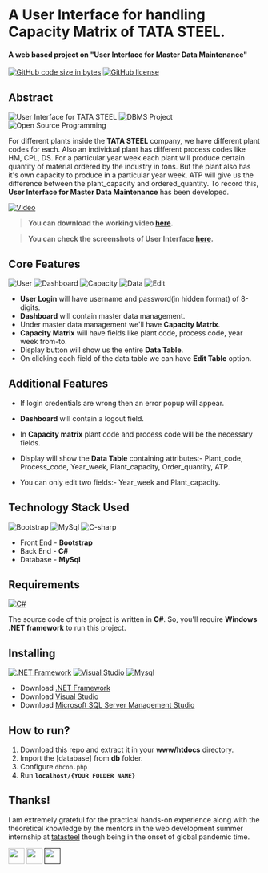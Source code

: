 # A User Interface for handling Capacity Matrix of TATA STEEL.
#### A web based project on "User Interface for Master Data Maintenance"

[![GitHub code size in bytes](https://img.shields.io/github/languages/code-size/Sranu2109/Capacitymatrix.svg?logo=git&style=social)](https://Sranu2109.github.io/Capacitymatrix/) [![GitHub license](https://img.shields.io/github/license/Sranu2109/Capacitymatrix.svg?style=social&logo=github)](https://github.com/Sranu2109/Capacitymatrix/blob/master/LICENSE)

## Abstract

![User Interface for TATA STEEL](https://img.shields.io/badge/Capacity--Matrx-System-orange.svg?style=flat-square) 
![DBMS Project](https://img.shields.io/badge/DBMS-project-yellowgreen.svg?style=flat-square)
![Open Source Programming](https://img.shields.io/badge/open--source-programming-ff69b4.svg?style=flat-square)

For different plants inside the **TATA STEEL** company, we have different plant codes for each. Also an individual plant has different process codes like HM, CPL, DS. For a particular year week each plant will produce certain quantity of material ordered by the industry in tons. But the plant also has it's own capacity to produce in a particular year week. ATP will give us the difference between the plant_capacity and ordered_quantity. To record this,  **User Interface for Master Data Maintenance**  has been developed.

[![Video](https://img.shields.io/static/v1.svg?label=Project&message=Video&logo=google-drive&style=social)]( https://drive.google.com/file/d/1xhptht9vZm3W0ccQUUc8aFYebWO_oJyY/view?usp=sharing)

> **You can download the working video [here]( https://drive.google.com/file/d/1xhptht9vZm3W0ccQUUc8aFYebWO_oJyY/view?usp=sharing).**

> **You can check the screenshots of User Interface [here](https://github.com/Sranu2109/Capacitymatrix/tree/master/screenshots).**

## Core Features

![User](https://img.shields.io/badge/User-login-teal.svg?style=flat-square) 
![Dashboard](https://img.shields.io/badge/Dashboard-yellowgreen.svg?style=flat-square)
![Capacity](https://img.shields.io/badge/Capacity-Matrix-ff69b4.svg?style=flat-square)
![Data](https://img.shields.io/badge/Data-Table-dodgerblue.svg?style=flat-square) 
![Edit](https://img.shields.io/badge/Edit-Data-orange.svg?style=flat-square) 

- **User Login** will have username and password(in hidden format) of 8-digits.
- **Dashboard** will contain master data management.
- Under master data management we'll have **Capacity Matrix**.
- **Capacity Matrix** will have fields like plant code, process code, year week from-to.
- Display button will show us the entire **Data Table**.
- On clicking each field of the data table we can have **Edit Table** option.

## Additional Features

- If login credentials are wrong then an error popup will appear.

- **Dashboard** will contain a logout field.

- In **Capacity matrix** plant code and process code will be the necessary fields.

- Display will show the **Data Table** containing attributes:- Plant_code, Process_code, Year_week, Plant_capacity, Order_quantity, ATP.

- You can only edit two fields:- Year_week and Plant_capacity.

## Technology Stack Used

![Bootstrap](https://img.shields.io/badge/Frontend-Bootstrap-orange.svg?logo=bootstrap&logoColor=orange&style=flat-square) 
![MySql](https://img.shields.io/badge/Database-Mysql-yellowgreen.svg?logo=mysql&logoColor=yellowgreen&style=flat-square)
![C-sharp](https://img.shields.io/badge/backend-Csharp-blue.svg?logo=Csharp&logoColor=blue&style=flat-square) 

- Front End - **Bootstrap**
- Back End - **C#**
- Database - **MySql**

## Requirements

[![C#](https://img.shields.io/static/v1.svg?label=Source%20Code&message=Csharp&logo=Csharp&style=social)](https://Sranu2109.github.io/Capacitymatrix/)

The source code of this project is written in **C#**. So, you'll require **Windows .NET framework** to run this project.

## Installing

[![.NET Framework](https://img.shields.io/badge/.NET-Framework-red.svg?style=flat-square)](https://dotnet.microsoft.com/download/dotnet-framework) [![Visual Studio](https://img.shields.io/badge/Visual-Studio-blue.svg?style=flat-square)](https://visualstudio.microsoft.com/) [![Mysql](https://img.shields.io/badge/Mysql-lightgrey.svg?style=flat-square)](https://docs.microsoft.com/en-us/sql/ssms/download-sql-server-management-studio-ssms?view=sql-server-ver15)

- Download [.NET Framework](https://dotnet.microsoft.com/download/dotnet-framework)
- Download [Visual Studio](https://visualstudio.microsoft.com/)
- Download [Microsoft SQL Server Management Studio](https://docs.microsoft.com/en-us/sql/ssms/download-sql-server-management-studio-ssms?view=sql-server-ver15)

## How to run?

1. Download this repo and extract it in your **www/htdocs** directory. 
2. Import the [database] from **db** folder. 
3. Configure `dbcon.php` 
4. Run **`localhost/{YOUR FOLDER NAME}`**

## Thanks!

I am extremely grateful for the practical hands-on experience along with the theoretical knowledge by the mentors in the web development summer internship at [tatasteel](https://www.tatasteel.com/) though being in the onset of global pandemic time.

<a href="https://www.linkedin.com/in/ranu-singh-792ba91b4"><img src="images5/linkedin.png" width="32px" height="32px"></a> <a href="https://github.com/Sranu2109"><img src="images5/github.png" width="32px" height="32px"></a> <a href=""><img src="images5/twitter.png" width="32px" height="32px"></a>
